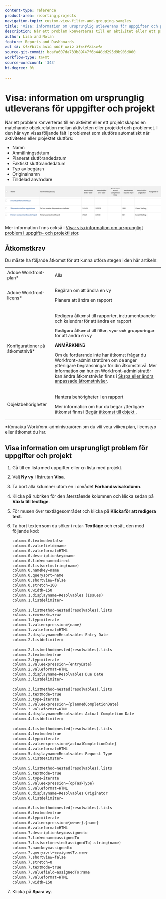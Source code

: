 ```yaml
---
content-type: reference
product-area: reporting;projects
navigation-topic: custom-view-filter-and-grouping-samples
title: 'Visa: information om ursprunglig utleverans för uppgifter och projekt'
description: När ett problem konverteras till en aktivitet eller ett projekt skapas en matchande objektrelation mellan aktiviteten eller projektet och problemet. I den här vyn visas fälten i problemet som slutförs automatiskt när aktiviteten eller projektet slutförs.
author: Lisa and Nolan
feature: Reports and Dashboards
exl-id: 5fefb174-3a18-408f-aa12-3f4aff23acfa
source-git-commit: bcafa607da733b89747f6b448dd295d9b906d060
workflow-type: tm+mt
source-wordcount: '343'
ht-degree: 0%

---
```


# Visa: information om ursprunglig utleverans för uppgifter och projekt

När ett problem konverteras till en aktivitet eller ett projekt skapas en matchande objektrelation mellan aktiviteten eller projektet och problemet. I den här vyn visas följande fält i problemet som slutförs automatiskt när aktiviteten eller projektet slutförs:

* Namn
* Anmälningsdatum
* Planerat slutförandedatum
* Faktiskt slutförandedatum
* Typ av begäran
* Originalnamn
* Tilldelad användare

![task_with_resolving_issue_fields.png](assets/task-with-resolving-issue-fields-350x38.png)

Mer information finns också i [Visa: visa information om ursprungligt problem i uppgifts- och projektlistor](../../../reports-and-dashboards/reports/custom-view-filter-grouping-samples/view-display-original-issue-info-task-project-list.md).

## Åtkomstkrav

Du måste ha följande åtkomst för att kunna utföra stegen i den här artikeln:

<table style="table-layout:auto"> 
 <col> 
 <col> 
 <tbody> 
  <tr> 
   <td role="rowheader">Adobe Workfront-plan*</td> 
   <td> <p>Alla</p> </td> 
  </tr> 
  <tr> 
   <td role="rowheader">Adobe Workfront-licens*</td> 
   <td> <p>Begäran om att ändra en vy </p>
   <p>Planera att ändra en rapport</p> </td> 
  </tr> 
  <tr> 
   <td role="rowheader">Konfigurationer på åtkomstnivå*</td> 
   <td> <p>Redigera åtkomst till rapporter, instrumentpaneler och kalendrar för att ändra en rapport</p> <p>Redigera åtkomst till filter, vyer och grupperingar för att ändra en vy</p> <p><b>ANMÄRKNING</b>

Om du fortfarande inte har åtkomst frågar du Workfront-administratören om de anger ytterligare begränsningar för din åtkomstnivå. Mer information om hur en Workfront-administratör kan ändra åtkomstnivån finns i <a href="../../../administration-and-setup/add-users/configure-and-grant-access/create-modify-access-levels.md" class="MCXref xref">Skapa eller ändra anpassade åtkomstnivåer</a>.</p> </td>
</tr>  
  <tr> 
   <td role="rowheader">Objektbehörigheter</td> 
   <td> <p>Hantera behörigheter i en rapport</p> <p>Mer information om hur du begär ytterligare åtkomst finns i <a href="../../../workfront-basics/grant-and-request-access-to-objects/request-access.md" class="MCXref xref">Begär åtkomst till objekt </a>.</p> </td> 
  </tr> 
 </tbody> 
</table>

&#42;Kontakta Workfront-administratören om du vill veta vilken plan, licenstyp eller åtkomst du har.

## Visa information om ursprungligt problem för uppgifter och projekt

1. Gå till en lista med uppgifter eller en lista med projekt.
1. Välj **Ny vy** i listrutan **Visa**.

1. Ta bort alla kolumner utom en i området **Förhandsvisa kolumn**.
1. Klicka på rubriken för den återstående kolumnen och klicka sedan på **Växla till textläge**.
1. För musen över textlägesområdet och klicka på **Klicka för att redigera text**.
1. Ta bort texten som du söker i rutan **Textläge** och ersätt den med följande kod:

   <!-- [Copy](javascript:void(0);) -->
   <pre><code>column.0.textmode=false<br>column.0.valuefield=name<br>column.0.valueformat=HTML<br>column.0.descriptionkey=name<br>column.0.linkedname=direct<br>column.0.listsort=string(name)<br>column.0.namekey=name<br>column.0.querysort=name<br>column.0.shortview=false<br>column.0.stretch=100<br>column.0.width=150<br>column.1.displayname=Resolvables (Issues)<br>column.1.listdelimiter=<br><br>column.1.listmethod=nested(resolvables).lists<br>column.1.textmode=true<br>column.1.type=iterate<br>column.1.valueexpression={name}<br>column.1.valueformat=HTML<br>column.2.displayname=Resolvables Entry Date<br>column.2.listdelimiter=<br><br>column.2.listmethod=nested(resolvables).lists<br>column.2.textmode=true<br>column.2.type=iterate<br>column.2.valueexpression={entryDate}<br>column.2.valueformat=HTML<br>column.3.displayname=Resolvables Due Date<br>column.3.listdelimiter=<br><br>column.3.listmethod=nested(resolvables).lists<br>column.3.textmode=true<br>column.3.type=iterate<br>column.3.valueexpression={plannedCompletionDate}<br>column.3.valueformat=HTML<br>column.4.displayname=Resolvables Actual Completion Date<br>column.4.listdelimiter=<br><br>column.4.listmethod=nested(resolvables).lists<br>column.4.textmode=true<br>column.4.type=iterate<br>column.4.valueexpression={actualCompletionDate}<br>column.4.valueformat=HTML<br>column.5.displayname=Resolvables Request Type<br>column.5.listdelimiter=<br><br>column.5.listmethod=nested(resolvables).lists<br>column.5.textmode=true<br>column.5.type=iterate<br>column.5.valueexpression={opTaskType}<br>column.5.valueformat=HTML<br>column.6.displayname=Resolvables Originator<br>column.6.listdelimiter=<br><br>column.6.listmethod=nested(resolvables).lists<br>column.6.textmode=true<br>column.6.type=iterate<br>column.6.valueexpression={owner}.{name}<br>column.6.valueformat=HTML<br>column.7.descriptionkey=assignedto<br>column.7.linkedname=assignedTo<br>column.7.listsort=nested(assignedTo).string(name)<br>column.7.namekey=assignedto<br>column.7.querysort=assignedTo:name<br>column.7.shortview=false<br>column.7.stretch=0<br>column.7.textmode=true<br>column.7.valuefield=assignedTo:name<br>column.7.valueformat=HTML<br>column.7.width=150</code></pre>

1. Klicka på **Spara vy**.
